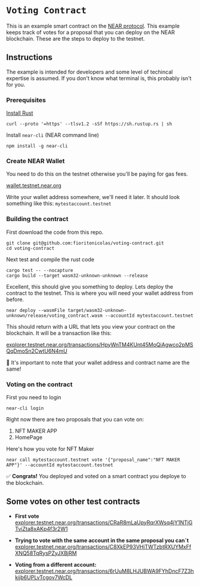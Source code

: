 # `Voting Contract` 

This is an example smart contract on the [NEAR protocol](https://near.org/developers/). This example keeps track of votes for a proposal that you can deploy on the NEAR blockchain. These are the steps to deploy to the testnet.

## Instructions

The example is intended for developers and some level of techincal expertise is assumed. If you don't know what terminal is, this probably isn't for you.


### Prerequisites

[Install Rust](https://www.rust-lang.org/tools/install)

```
curl --proto '=https' --tlsv1.2 -sSf https://sh.rustup.rs | sh
```

Install `near-cli` (NEAR command line)

```
npm install -g near-cli
```

### Create NEAR Wallet

You need to do this on the testnet otherwise you'll be paying for gas fees.

[wallet.testnet.near.org](https://wallet.testnet.near.org/)

Write your wallet address somewhere, we'll need it later. It should look something like this: `mytestaccount.testnet`





### Building the contract

First download the code from this repo.

```
git clone git@github.com:fioritonicolas/voting-contract.git
cd voting-contract
```

Next test and compile the rust code

```
cargo test -- --nocapture
cargo build --target wasm32-unknown-unknown --release

```

Excellent, this should give you something to deploy. Lets deploy the contract to the testnet. This is where you will need your wallet address from before.

```
near deploy --wasmFile target/wasm32-unknown-unknown/release/voting_contract.wasm --accountId mytestaccount.testnet
```

This should return with a URL that lets you view your contract on the blockchain. It will be a transaction like this:

[explorer.testnet.near.org/transactions/HpyWnTM4KUnt45MoQiAgwco2pMSQqDmoSn2CwtU6N4mU](https://explorer.testnet.near.org/transactions/HpyWnTM4KUnt45MoQiAgwco2pMSQqDmoSn2CwtU6N4mU)

🚨 It's important to note that your wallet address and contract name are the same! 

### Voting on the contract

First you need to login

```
near-cli login
```

Right now there are two proposals that you can vote on:

1. NFT MAKER APP
2. HomePage

Here's how you vote for NFT Maker

```
near call mytestaccount.testnet vote '{"proposal_name":"NFT MAKER APP"}' --accountId mytestaccount.testnet
```


✅ **Congrats!** You deployed and voted on a smart contract you deploye to the blockchain.


## Some votes on other test contracts

- **First vote**  
[explorer.testnet.near.org/transactions/CRaR8mLaUpyRqrXWsq4jY1NTjGTviZta8xAKp4f3r2W1](https://explorer.testnet.near.org/transactions/CRaR8mLaUpyRqrXWsq4jY1NTjGTviZta8xAKp4f3r2W1)


- **Trying to vote with the same account in the same proposal you can´t**
[explorer.testnet.near.org/transactions/C8XkEP93VHiTWTzbtRXUYMxFfXNQ58TqRysPZyJXBjRM](https://explorer.testnet.near.org/transactions/C8XkEP93VHiTWTzbtRXUYMxFfXNQ58TqRysPZyJXBjRM)


- **Voting from a different account:**  
[explorer.testnet.near.org/transactions/6rUuM8LHJUBWA9FYhDncF7Z3hkijb6UPLvTcgov7WcDL](https://explorer.testnet.near.org/transactions/6rUuM8LHJUBWA9FYhDncF7Z3hkijb6UPLvTcgov7WcDL)

